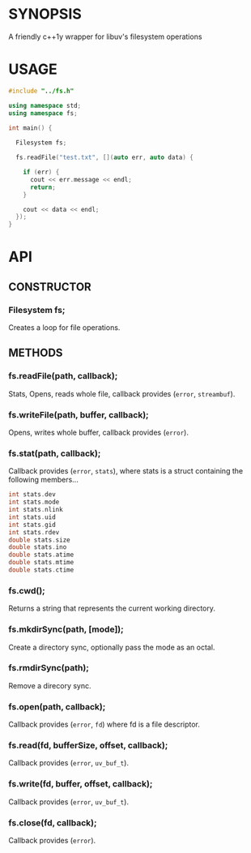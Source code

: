 # SYNOPSIS
A friendly c++1y wrapper for libuv's filesystem operations

# USAGE

```cpp
#include "../fs.h"

using namespace std;
using namespace fs;

int main() {
 
  Filesystem fs;

  fs.readFile("test.txt", [](auto err, auto data) {

    if (err) {
      cout << err.message << endl;
      return;
    }

    cout << data << endl;
  });
}
```

# API

## CONSTRUCTOR
### Filesystem fs;
Creates a loop for file operations.

## METHODS

### fs.readFile(path, callback);
Stats, Opens, reads whole file, callback provides (`error`, `streambuf`).

### fs.writeFile(path, buffer, callback);
Opens, writes whole buffer, callback provides (`error`).

### fs.stat(path, callback);
Callback provides (`error`, `stats`), where stats is a struct containing 
the following members...

```cpp
int stats.dev
int stats.mode
int stats.nlink
int stats.uid
int stats.gid
int stats.rdev
double stats.size
double stats.ino
double stats.atime
double stats.mtime
double stats.ctime
```

### fs.cwd();
Returns a string that represents the current working directory.

### fs.mkdirSync(path, [mode]);
Create a directory sync, optionally pass the mode as an octal.

### fs.rmdirSync(path);
Remove a direcory sync.

### fs.open(path, callback);
Callback provides (`error`, `fd`) where fd is a file descriptor.

### fs.read(fd, bufferSize, offset, callback);
Callback provides (`error`, `uv_buf_t`).

### fs.write(fd, buffer, offset, callback);
Callback provides (`error`, `uv_buf_t`).

### fs.close(fd, callback);
Callback provides (`error`).

